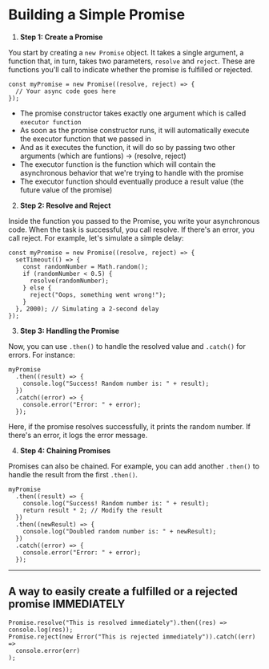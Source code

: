 <h1>Building a Simple Promise</h1>

1) **Step 1: Create a Promise**

You start by creating a ```new Promise``` object. It takes a single argument, a function that, in turn, takes two parameters, ```resolve``` and ```reject```. 
These are functions you'll call to indicate whether the promise is fulfilled or rejected.

```
const myPromise = new Promise((resolve, reject) => {
  // Your async code goes here
});
```

- The promise constructor takes exactly one argument which is called ```executor function```
- As soon as the promise constructor runs, it will automatically execute the executor function that we passed in
- And as it executes the function, it will do so by passing two other arguments (which are funtions) -> (resolve, reject)
- The executor function is the function which will contain the asynchronous behavior that we're trying to handle with the promise
- The executor function should eventually produce a result value (the future value of the promise)

2) **Step 2: Resolve and Reject**

Inside the function you passed to the Promise, you write your asynchronous code. When the task is successful, you call resolve. 
If there's an error, you call reject. For example, let's simulate a simple delay:

```
const myPromise = new Promise((resolve, reject) => {
  setTimeout(() => {
    const randomNumber = Math.random();
    if (randomNumber < 0.5) {
      resolve(randomNumber);
    } else {
      reject("Oops, something went wrong!");
    }
  }, 2000); // Simulating a 2-second delay
});
```

3) **Step 3: Handling the Promise**

Now, you can use ```.then()``` to handle the resolved value and ```.catch()``` for errors. For instance:

```
myPromise
  .then((result) => {
    console.log("Success! Random number is: " + result);
  })
  .catch((error) => {
    console.error("Error: " + error);
  });
```

Here, if the promise resolves successfully, it prints the random number. If there's an error, it logs the error message.

4) **Step 4: Chaining Promises**

Promises can also be chained. For example, you can add another ```.then()``` to handle the result from the first ```.then()```.

```
myPromise
  .then((result) => {
    console.log("Success! Random number is: " + result);
    return result * 2; // Modify the result
  })
  .then((newResult) => {
    console.log("Doubled random number is: " + newResult);
  })
  .catch((error) => {
    console.error("Error: " + error);
  });
```

***

<h2>A way to easily create a fulfilled or a rejected promise IMMEDIATELY</h2>

```
Promise.resolve("This is resolved immediately").then((res) => console.log(res));
Promise.reject(new Error("This is rejected immediately")).catch((err) =>
  console.error(err)
);
```


